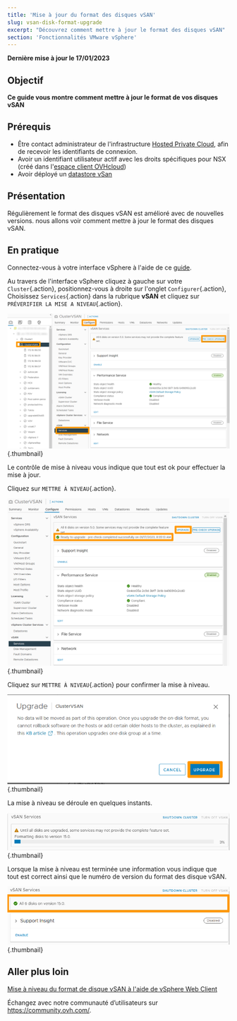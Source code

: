 ```yaml
---
title: 'Mise à jour du format des disques vSAN'
slug: vsan-disk-format-upgrade
excerpt: "Découvrez comment mettre à jour le format des disques vSAN"
section: 'Fonctionnalités VMware vSphere'
---
```


**Dernière mise à jour le 17/01/2023**

## Objectif

**Ce guide vous montre comment mettre à jour le format de vos disques vSAN** 

## Prérequis

- Être contact administrateur de l'infrastructure [Hosted Private Cloud](https://www.ovhcloud.com/fr/enterprise/products/hosted-private-cloud/), afin de recevoir les identifiants de connexion.
- Avoir un identifiant utilisateur actif avec les droits spécifiques pour NSX (créé dans l'[espace client OVHcloud](https://www.ovh.com/auth/?action=gotomanager&from=https://www.ovh.com/fr/&ovhSubsidiary=fr))
- Avoir déployé un [datastore vSan](https://docs.ovh.com/fr/private-cloud/vmware-vsan/)

## Présentation

Régulièrement le format des disques vSAN est amélioré avec de nouvelles versions. nous allons voir comment mettre à jour le format des disques vSAN.

## En pratique

Connectez-vous à votre interface vSphere à l'aide de ce [guide](https://docs.ovh.com/fr/private-cloud/connexion-interface-vsphere/).

Au travers de l'interface vSphere cliquez à gauche sur votre `Cluster`{.action}, positionnez-vous à droite sur l'onglet `Configurer`{.action}, Choisissez `Services`{.action} dans la rubrique **vSAN** et cliquez sur `PRÉVERIFIER LA MISE A NIVEAU`{.action}.

![01 vSAN disk format upgrade 01](images/01-vsan-disk-format-upgrade01.png){.thumbnail}

Le contrôle de mise à niveau vous indique que tout est ok pour effectuer la mise à jour.

Cliquez sur `METTRE À NIVEAU`{.action}.

![01 vSAN disk format upgrade 02](images/01-vsan-disk-format-upgrade02.png){.thumbnail}

Cliquez sur `METTRE À NIVEAU`{.action} pour confirmer la mise à niveau.

![01 vSAN disk format upgrade 03](images/01-vsan-disk-format-upgrade03.png){.thumbnail}

La mise à niveau se déroule en quelques instants.

![01 vSAN disk format upgrade 04](images/01-vsan-disk-format-upgrade04.png){.thumbnail}

Lorsque la mise à niveau est terminée une information vous indique que tout est correct ainsi que le numéro de version du format des disque vSAN.

![01 vSAN disk format upgrade 05](images/01-vsan-disk-format-upgrade05.png){.thumbnail}

## Aller plus loin

[Mise à niveau du format de disque vSAN à l'aide de vSphere Web Client](https://docs.vmware.com/fr/VMware-vSphere/6.7/com.vmware.vsphere.virtualsan.doc/GUID-9FB6F6D8-80A9-4584-BD0D-8FED073B3D40.html)

Échangez avec notre communauté d’utilisateurs sur <https://community.ovh.com/>.
